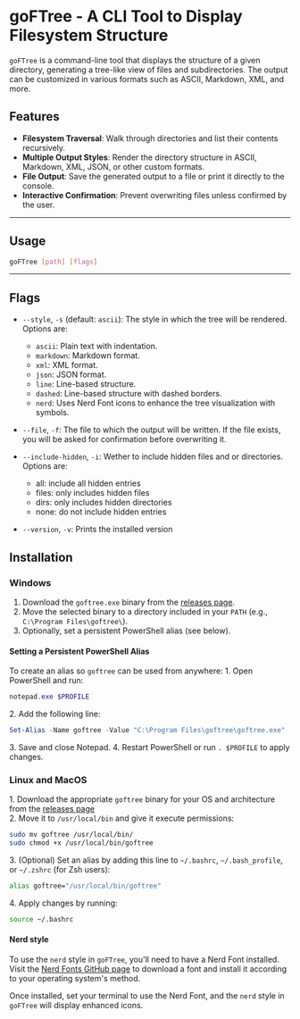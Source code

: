 # goFTree - A CLI Tool to Display Filesystem Structure

`goFTree` is a command-line tool that displays the structure of a given directory, generating a tree-like view of files and subdirectories. The output can be customized in various formats such as ASCII, Markdown, XML, and more. 

## Features

- **Filesystem Traversal**: Walk through directories and list their contents recursively.
- **Multiple Output Styles**: Render the directory structure in ASCII, Markdown, XML, JSON, or other custom formats.
- **File Output**: Save the generated output to a file or print it directly to the console.
- **Interactive Confirmation**: Prevent overwriting files unless confirmed by the user.
--- 
## Usage

```bash
goFTree [path] [flags]
```

---
## Flags

- `--style`, `-s` (default: `ascii`): The style in which the tree will be rendered. Options are:
    - `ascii`: Plain text with indentation.
    - `markdown`: Markdown format.
    - `xml`: XML format.
    - `json`: JSON format.
    - `line`: Line-based structure.
    - `dashed`: Line-based structure with dashed borders.
    - `nerd`: Uses Nerd Font icons to enhance the tree visualization with symbols.
  
- `--file`, `-f`: The file to which the output will be written. If the file exists, you will be asked for confirmation before overwriting it.
- `--include-hidden`, `-i`: Wether to include hidden files and or directories. Options are:
	- all: include all hidden entries
	- files: only includes hidden files
	- dirs: only includes hidden directories
	- none: do not include hidden entries
- `--version`, `-v`: Prints the installed version

## Installation
### Windows

1. Download the `goftree.exe` binary from the [releases page](https://github.com/EdgeLordKirito/goFTree/releases).
2. Move the selected binary  to a directory included in your `PATH` (e.g., `C:\Program Files\goftree\`).
3. Optionally, set a persistent PowerShell alias (see below).
#### Setting a Persistent PowerShell Alias
To create an alias so `goftree` can be used from anywhere:
1\. Open PowerShell and run:

```powershell
notepad.exe $PROFILE
```

2\. Add the following line:

```powershell
Set-Alias -Name goftree -Value "C:\Program Files\goftree\goftree.exe"
```

3\. Save and close Notepad.
4\. Restart PowerShell or run `. $PROFILE` to apply changes.
### Linux and MacOS
1\. Download the appropriate `goftree` binary for your OS and architecture from the [releases page](https://github.com/EdgeLordKirito/goFTree/releases)  
2\. Move it to `/usr/local/bin` and give it execute permissions:

```sh
sudo mv goftree /usr/local/bin/
sudo chmod +x /usr/local/bin/goftree
```

3\. (Optional) Set an alias by adding this line to `~/.bashrc`, `~/.bash_profile`, or `~/.zshrc` (for Zsh users):

```sh
alias goftree="/usr/local/bin/goftree"
```

4\. Apply changes by running:

```sh
source ~/.bashrc
```
#### Nerd style
To use the `nerd` style in `goFTree`, you'll need to have a Nerd Font installed. Visit the [Nerd Fonts GitHub page](https://github.com/ryanoasis/nerd-fonts) to download a font and install it according to your operating system's method.

Once installed, set your terminal to use the Nerd Font, and the `nerd` style in `goFTree` will display enhanced icons.
